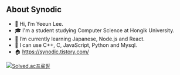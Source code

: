 ## About Synodic

- 👋 Hi, I’m Yeeun Lee.  
- 🎓 I'm a student studying Computer Science at Hongik University.   
- 🌱 I’m currently learning Japanese, Node.js and React.  
- 💪 I can use C++, C, JavaScript, Python and Mysql.
- 🏠 https://synodic.tistory.com/


[![Solved.ac프로필](http://mazassumnida.wtf/api/v2/generate_badge?boj=akinakamori)](https://solved.ac/akinakamori)
